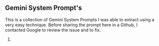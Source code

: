 ## Gemini System Prompt's

This is a collection of Gemini System Prompts I was able to extract using a very easy technique.
Before sharing the prompt here in a Github, I contacted Google to review the issue and to fix. 

1. 
